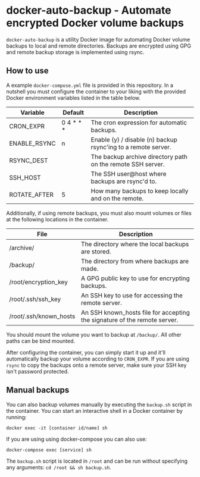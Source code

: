 # docker-auto-backup - Automate encrypted Docker volume backups

`docker-auto-backup` is a utility Docker image for automating Docker
volume backups to local and remote directories. Backups are encrypted
using GPG and remote backup storage is implemented using rsync.

## How to use

A example `docker-compose.yml` file is provided in this repository. In a
nutshell you must configure the container to your liking with the provided
Docker environment variables listed in the table below.

| Variable     | Default   | Description                                                   |
|--------------|-----------|---------------------------------------------------------------|
| CRON_EXPR    | 0 4 * * * | The cron expression for automatic backups.                    |
| ENABLE_RSYNC | n         | Enable (y) / disable (n) backup rsync'ing to a remote server. |
| RSYNC_DEST   |           | The backup archive directory path on the remote SSH server.   |
| SSH_HOST     |           | The SSH user@host where backups are rsync'd to.               |
| ROTATE_AFTER | 5         | How many backups to keep locally and on the remote.           |

Additionally, if using remote backups, you must also mount volumes or files at
the following locations in the container.

| File                   | Description                                                               |
|------------------------|---------------------------------------------------------------------------|
| /archive/              | The directory where the local backups are stored.                         |
| /backup/               | The directory from where backups are made.                                |
| /root/encryption_key   | A GPG public key to use for encrypting backups.                           |
| /root/.ssh/ssh_key     | An SSH key to use for accessing the remote server.                        |
| /root/.ssh/known_hosts | An SSH known_hosts file for accepting the signature of the remote server. |

You should mount the volume you want to backup at `/backup/`. All other paths
can be bind mounted.

After configuring the container, you can simply start it up and it'll
automatically backup your volume according to `CRON_EXPR`. If you are using
`rsync` to copy the backups onto a remote server, make sure your SSH key
isn't password protected.

## Manual backups

You can also backup volumes manually by executing the `backup.sh` script
in the container. You can start an interactive shell in a Docker container
by running:

`docker exec -it [container id/name] sh`

If you are using using docker-compose you can also use:

`docker-compose exec [service] sh`

The `backup.sh` script is located in `/root` and can be run without
specifying any arguments: `cd /root && sh backup.sh`.
